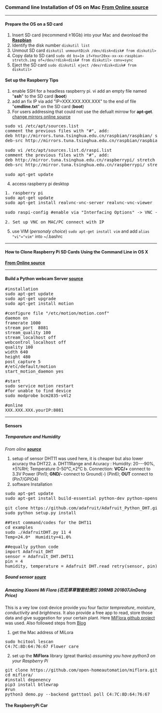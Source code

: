 ### Command line Installation of OS on Mac  [**From Online source**](https://www.raspberrypi.org/documentation/installation/installing-images/mac.md)

--------
#### Prepare the OS on a SD card

1. Insert SD card (recommend ≥16Gb) into your Mac and dwonload the [**Raspbian**](https://www.raspberrypi.org/downloads/raspbian/)
2. Identify the disk number `diskutil list`
3. Unmout SD card `diskutil unmountDisk /dev/disk<disk# from diskutil> `
4. Copy data to SD card `sudo dd bs=1m if=Your20xx-xx-xx-raspbian-stretch.img of=/dev/rdisk<disk# from diskutil> conv=sync`
5. Eject the SD card `sudo diskutil eject /dev/rdisk<disk# from diskutil>`


#### Set up the Raspberry Tips
1. enable SSH for a headless raspberry pi. vi add an empty file named "**ssh**" to the SD card (**boot**)
2. add an fix IP via add "IP=XXX.XXX.XXX.XXX" to the end of file "**cmdline.txt**" on the SD card (**boot**)
3. For users addressing that could not use the defualt mirrow for **apt-get**. [change mirrors online source](https://blog.csdn.net/la9998372/article/details/77886806/)
<pre>
sudo vi /etc/apt/sources.list
comment the previous files with "#", add:
deb http://mirrors.tuna.tsinghua.edu.cn/raspbian/raspbian/ stretch main contrib non-free rpi
deb-src http://mirrors.tuna.tsinghua.edu.cn/raspbian/raspbian/ stretch main contrib non-free rpi

sudo vi /etc/apt/sources.list.d/raspi.list
comment the previous files with "#", add:
deb http://mirror.tuna.tsinghua.edu.cn/raspberrypi/ stretch main ui
deb-src http://mirror.tuna.tsinghua.edu.cn/raspberrypi/ stretch main ui

sudo apt-get update
</pre>

4. access raspberry pi desktop 
<pre>
1. raspberry pi
sudo apt-get update
sudo apt-get install realvnc-vnc-server realvnc-vnc-viewer

sudo raspi-config #enable via "Interfacing Options" -> VNC ->yes

2. Set up VNC on MAC/PC connect with IP
</pre>

5. use VIM (*personaly choice*) `sudo apt-get install vim` and add `alias "vi"="vim"` into ~/.bashrc

-----------
#### How to Clone Raspberry Pi SD Cards Using the Command Line in OS X 
[**From Online source**](https://computers.tutsplus.com/articles/how-to-clone-raspberry-pi-sd-cards-using-the-command-line-in-os-x--mac-59911)

-----------
#### Build a Python webcam Server [**source**](https://www.instructables.com/id/How-to-Make-Raspberry-Pi-Webcam-Server-and-Stream-/)
<pre>
#installation
sudo apt-get update
sudo apt-get upgrade
sudo apt-get install motion

#configure file "/etc/motion/motion.conf"
daemon on
framerate 1000
stream_port  8081
stream_quality 100
stream_localhost off
webcontrol_localhost off
quality 100
width 640
height 480
post_capture 5
#/etc/default/motion
start_motion_daemon yes

#start
sudo service motion restart
#for unable to find device
sudo modprobe bcm2835-v4l2

#online
XXX.XXX.XXX.yourIP:8081 
</pre>


-----------
#### Sensors
##### Temparature and Humidity
*From oline [**source**](https://tutorials-raspberrypi.com/raspberry-pi-measure-humidity-temperature-dht11-dht22/)*

1. setup of sensor 
DHT11 was used here, it is cheaper but also lower acuracy tha DHT22.
    a. DHT11Range and Acuracy : Humidity:  20---90%, ±5%RH; Temperature 0-50℃,±2℃
    b. Connection: **VCC/+** connect to 3.3V Power (Pin1); **GND/-** connect to Ground(-) (Pin6); **OUT** connect to (Pin7/GPIO4)  
2. software Installation 
<pre>
sudo apt-get update
sudo apt-get install build-essential python-dev python-openssl git

git clone https://github.com/adafruit/Adafruit_Python_DHT.git && cd Adafruit_Python_DHT
sudo python setup.py install

##test command/codes for the DHT11  
cd examples
sudo ./AdafruitDHT.py 11 4 
Temp=24.0*  Humidity=41.0%

##equally python code
import Adafruit_DHT
sensor = Adafruit_DHT.DHT11
pin = 4
humidity, temperature = Adafruit_DHT.read_retry(sensor, pin)
</pre>

##### Sound sensor [soure](https://www.instructables.com/id/Sound-Sensor-Raspberry-Pi/) 

##### Amazing Xiaomi Mi Flora (花花草草智能检测仪 39RMB 201807JinDong Price)
This is a vey low cost device provide you four factor *tempreature*, *moisture*, *conductivity* and *brightness*. It also provide a free app to read, store those data and give suggestion for your certain plant. Here [MiFlora github project](https://github.com/open-homeautomation/miflora) was used. Also followed steps from [Blog](https://zsiti.eu/xiaomi-miflora-plant-sensor-pimatic-raspberry-pi-3/)

1. get the Mac address of MiLora
<pre>
sudo hcitool lescan
C4:7C:8D:64:76:67 Flower care
</pre>
2. set up the **MiFlora** library (great thanks) 
*assuming you have python3 on your Raspberry Pi*
<pre>
git clone https://github.com/open-homeautomation/miflora.git
cd miflora/
#install depenency
pip3 install btlewrap
#run
python3 demo.py --backend gatttool poll C4:7C:8D:64:76:67
</pre>
#### The RaspberryPi Car
